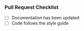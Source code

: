 ### Pull Request Checklist

- [ ] Documentation has been updated
- [ ] Code follows the style guide
